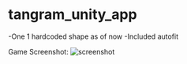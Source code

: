 # tangram_unity_app
-One 1 hardcoded shape as of now
-Included autofit

Game Screenshot:
![screenshot](https://i.imgur.com/O7DYqm8.jpg)
